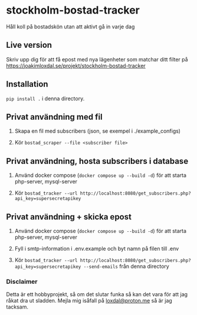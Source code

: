 # stockholm-bostad-tracker
Håll koll på bostadskön utan att aktivt gå in varje dag

## Live version

Skriv upp dig för att få epost med nya lägenheter som matchar ditt filter på
https://joakimloxdal.se/projekt/stockholm-bostad-tracker


## Installation

`pip install .` i denna directory.

## Privat användning med fil

1. Skapa en fil med subscribers (json, se exempel i ./example_configs)

2. Kör `bostad_scraper --file <subscriber file>`


## Privat användning, hosta subscribers i database

1. Använd docker compose (`docker compose up --build -d`) för att starta php-server, mysql-server

2. Kör `bostad_tracker --url http://localhost:8080/get_subscribers.php?api_key=supersecretapikey`


## Privat användning + skicka epost

1. Använd docker compose (`docker compose up --build -d`) för att starta php-server, mysql-server

2. Fyll i smtp-information i .env.example och byt namn på filen till .env

2. Kör `bostad_tracker --url http://localhost:8080/get_subscribers.php?api_key=supersecretapikey --send-emails` från denna directory


### Disclaimer

Detta är ett hobbyprojekt, så om det slutar funka så kan det vara för att jag råkat dra ut sladden.
Mejla mig isåfall på loxdal@proton.me så är jag tacksam.
